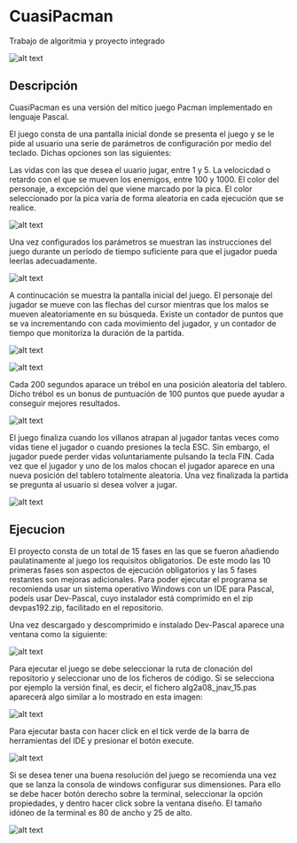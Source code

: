# CuasiPacman
Trabajo de algoritmia y proyecto integrado

![alt text](https://i.ibb.co/GRffY3s/Pacman-Mod.png)

## Descripción
CuasiPacman es una versión del mítico juego Pacman implementado en lenguaje Pascal.

El juego consta de una pantalla inicial donde se presenta el juego y se le pide al usuario una serie de parámetros de configuración por medio del teclado. Dichas opciones son las siguientes:

Las vidas con las que desea el uuario jugar, entre 1 y 5.
La velocicdad o retardo con el que se mueven los enemigos, entre 100 y 1000.
El color del personaje, a excepción del que viene marcado por la pica. El color seleccionado por la pica varía de forma aleatoria en cada ejecución que se realice.

![alt text](https://i.ibb.co/hByP4DS/2.jpg)

Una vez configurados los parámetros se muestran las instrucciones del juego durante un período de tiempo suficiente para que el jugador pueda leerlas adecuadamente.

![alt text](https://i.ibb.co/HgNz6zX/5.jpg)

A continucación se muestra la pantalla inicial del juego. El personaje del jugador se mueve con las flechas del cursor mientras que los malos se mueven aleatoriamente en su búsqueda. Existe un contador de puntos que se va incrementando con cada movimiento del jugador, y un contador de tiempo que monitoriza la duración de la partida.

![alt text](https://i.ibb.co/Fgs83J3/6.jpg)

![alt text](https://i.ibb.co/CtHRW26/3.jpg)

Cada 200 segundos aparace un trébol en una posición aleatoria del tablero. Dicho trébol es un bonus de puntuación de 100 puntos que puede ayudar a conseguir mejores resultados.

![alt text](https://i.ibb.co/26MFPYV/7.jpg)

El juego finaliza cuando los villanos atrapan al jugador tantas veces como vidas tiene el jugador o cuando presiones la tecla ESC. Sin embargo, el jugador puede perder vidas voluntariamente pulsando la tecla FIN. Cada vez que el jugador y uno de los malos chocan el jugador aparece en una nueva posición del tablero totalmente aleatoria. Una vez finalizada la partida se pregunta al usuario si desea volver a jugar.

![alt text](https://i.ibb.co/JRVFvkP/4.jpg)

## Ejecucion
El proyecto consta de un total de 15 fases en las que se fueron añadiendo paulatinamente al juego los requisitos obligatorios. De este modo las 10 primeras fases son aspectos de ejecución obligatorios y las 5 fases restantes son mejoras adicionales.
Para poder ejecutar el programa se recomienda usar un sistema operativo Windows con un IDE para Pascal, podeís usar Dev-Pascal, cuyo instalador está comprimido en el zip devpas192.zip, facilitado en el repositorio. 

Una vez descargado y descomprimido e instalado Dev-Pascal aparece una ventana como la siguiente:

![alt text](https://i.ibb.co/BVVhHhC/IDE-pascal.png)

Para ejecutar el juego se debe seleccionar la ruta de clonación del repositorio y seleccionar uno de los ficheros de código. Si se selecciona por ejemplo la versión final, es decir, el fichero alg2a08_jnav_15.pas aparecerá algo similar a lo mostrado en esta imagen:

![alt text](https://i.ibb.co/bLcQKk8/15.png)

Para ejecutar basta con hacer click en el tick verde de la barra de herramientas del IDE y presionar el botón execute. 

![alt text](https://i.ibb.co/TwF2PDH/execute.png)

Si se desea tener una buena resolución del juego se recomienda una vez que se lanza la consola de windows configurar sus dimensiones. Para ello se debe hacer botón derecho sobre la terminal, seleccionar la opción propiedades, y dentro hacer click sobre la ventana diseño. El tamaño idóneo de la terminal es 80 de ancho y 25 de alto. 

![alt text](https://i.ibb.co/XSDmXRX/options.png)



